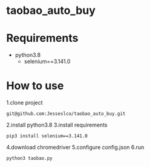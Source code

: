 # taobao_auto_buy

# Requirements
* python3.8
  * selenium==3.141.0
  
# How to use
1.clone project
```
git@github.com:Jesseslco/taobao_auto_buy.git
```
2.install python3.8
3.install requirements
```
pip3 install selenium==3.141.0
```
4.download chromedriver
5.configure config.json
6.run
```
python3 taobao.py
```
